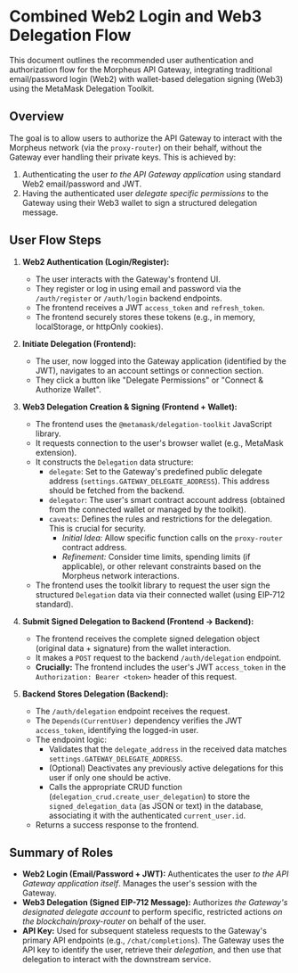 # Combined Web2 Login and Web3 Delegation Flow

This document outlines the recommended user authentication and authorization flow for the Morpheus API Gateway, integrating traditional email/password login (Web2) with wallet-based delegation signing (Web3) using the MetaMask Delegation Toolkit.

## Overview

The goal is to allow users to authorize the API Gateway to interact with the Morpheus network (via the `proxy-router`) on their behalf, without the Gateway ever handling their private keys. This is achieved by:

1.  Authenticating the user *to the API Gateway application* using standard Web2 email/password and JWT.
2.  Having the authenticated user *delegate specific permissions* to the Gateway using their Web3 wallet to sign a structured delegation message.

## User Flow Steps

1.  **Web2 Authentication (Login/Register):**
    *   The user interacts with the Gateway's frontend UI.
    *   They register or log in using email and password via the `/auth/register` or `/auth/login` backend endpoints.
    *   The frontend receives a JWT `access_token` and `refresh_token`.
    *   The frontend securely stores these tokens (e.g., in memory, localStorage, or httpOnly cookies).

2.  **Initiate Delegation (Frontend):**
    *   The user, now logged into the Gateway application (identified by the JWT), navigates to an account settings or connection section.
    *   They click a button like "Delegate Permissions" or "Connect & Authorize Wallet".

3.  **Web3 Delegation Creation & Signing (Frontend + Wallet):**
    *   The frontend uses the `@metamask/delegation-toolkit` JavaScript library.
    *   It requests connection to the user's browser wallet (e.g., MetaMask extension).
    *   It constructs the `Delegation` data structure:
        *   `delegate`: Set to the Gateway's predefined public delegate address (`settings.GATEWAY_DELEGATE_ADDRESS`). This address should be fetched from the backend.
        *   `delegator`: The user's smart contract account address (obtained from the connected wallet or managed by the toolkit).
        *   `caveats`: Defines the rules and restrictions for the delegation. This is crucial for security.
            *   *Initial Idea:* Allow specific function calls on the `proxy-router` contract address.
            *   *Refinement:* Consider time limits, spending limits (if applicable), or other relevant constraints based on the Morpheus network interactions.
    *   The frontend uses the toolkit library to request the user sign the structured `Delegation` data via their connected wallet (using EIP-712 standard).

4.  **Submit Signed Delegation to Backend (Frontend -> Backend):**
    *   The frontend receives the complete signed delegation object (original data + signature) from the wallet interaction.
    *   It makes a `POST` request to the backend `/auth/delegation` endpoint.
    *   **Crucially:** The frontend includes the user's JWT `access_token` in the `Authorization: Bearer <token>` header of this request.

5.  **Backend Stores Delegation (Backend):**
    *   The `/auth/delegation` endpoint receives the request.
    *   The `Depends(CurrentUser)` dependency verifies the JWT `access_token`, identifying the logged-in user.
    *   The endpoint logic:
        *   Validates that the `delegate_address` in the received data matches `settings.GATEWAY_DELEGATE_ADDRESS`.
        *   (Optional) Deactivates any previously active delegations for this user if only one should be active.
        *   Calls the appropriate CRUD function (`delegation_crud.create_user_delegation`) to store the `signed_delegation_data` (as JSON or text) in the database, associating it with the authenticated `current_user.id`.
    *   Returns a success response to the frontend.

## Summary of Roles

*   **Web2 Login (Email/Password + JWT):** Authenticates the user *to the API Gateway application itself*. Manages the user's session with the Gateway.
*   **Web3 Delegation (Signed EIP-712 Message):** Authorizes *the Gateway's designated delegate account* to perform specific, restricted actions *on the blockchain/proxy-router* on behalf of the user.
*   **API Key:** Used for subsequent stateless requests to the Gateway's primary API endpoints (e.g., `/chat/completions`). The Gateway uses the API key to identify the user, retrieve their *delegation*, and then use that delegation to interact with the downstream service. 